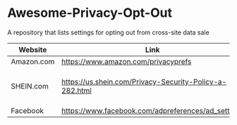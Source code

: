 # Awesome-Privacy-Opt-Out
A repository that lists settings for opting out from cross-site data sale

| Website | Link | Notes 
|--------|---------------------------------------------------------|---|
| Amazon.com | https://www.amazon.com/privacyprefs                     | None |
| SHEIN.com  | https://us.shein.com/Privacy-Security-Policy-a-282.html | Search for "Do Not Sell My Personal Information" |
| Facebook | https://www.facebook.com/adpreferences/ad_settings | None |
